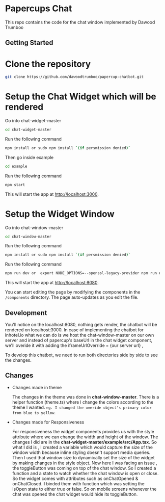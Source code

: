 # Papercups Chat

This repo contains the code for the chat window implemented by Dawood Trumboo

## Getting Started

# Clone the repository

```bash
git clone https://github.com/dawoodtrumboo/papercup-chatbot.git
```

# Setup the Chat Widget which will be rendered

Go into chat-widget-master

```bash
cd chat-widget-master
```

Run the following command

```bash
npm install or sudo npm install `(if persmission denied)`
```

Then go inside example

```bash
cd example
```

Run the following command

```bash
npm start
```

This will start the app at [http://localhost:3000](http://localhost:3000).

# Setup the Widget Window

Go into chat-window-master

```bash
cd chat-window-master
```

Run the following command

```bash
npm install or sudo npm install `(if persmission denied)`
```

Run the following command

```bash
npm run dev or  export NODE_OPTIONS=--openssl-legacy-provider npm run dev `(incase of error)`
```

This will start the app at [http://localhost:8080](http://localhost:8080).

You can start editing the page by modifying the components in the `/components` directory. The page auto-updates as you edit the file.

## Development

You'll notice on the localhost:8080, nothing gets render, the chatbot will be rendered on localhost:3000.
In case of implementing the chatbot for inhotel.io what we can do is we host the chat-window-master on our own server and instead of papercup's baseUrl in the chat widget component, we'll overide it with adding the iframeUrlOverride = {our server url} ,

To develop this chatbot, we need to run both directories side by side to see the changes.

## Changes

- Changes made in theme

  The changes in the theme was done in **chat-window-master**. There is a helper function (theme.ts) where I change the colors according to the theme I wanted.
  `eg. I changed the overide object's primary color from blue to yellow`.

- Changes made for Responsiveness

  For responsiveness the widget components provides us with the style attribute where we can change the width and height of the window. The changes I did are in the **chat-widget-master/example/src/App.tsx**. So what I did is , I created a variable which would capture the size of the window width because inline styling doesn't support media queries. Then I used that window size to dynamically set the size of the widget by making changes in the style object.
  Now here I was facing an issue , the toggleButton was coming on top of the chat window. So I created a function and a state to watch whether the chat window is open or close. So the widget comes with attributes such as onChatOpened & onChatClosed. I binded them with function which was setting the isOpen state to either true or false. So on mobile screens whenever the chat was opened the chat widget would hide its toggleButton.
